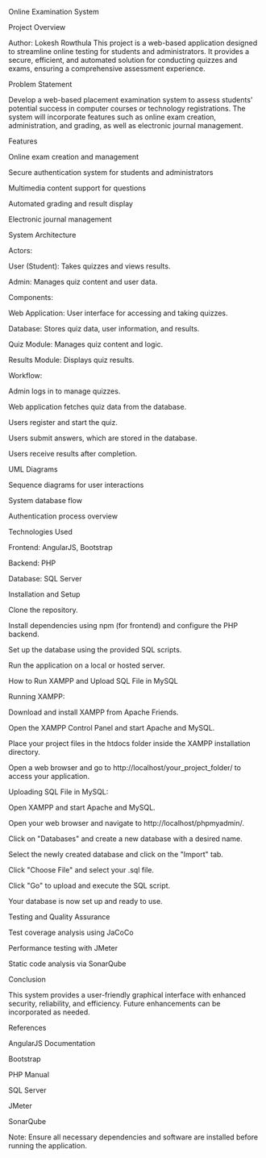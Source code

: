 Online Examination System

Project Overview

Author: Lokesh Rowthula
This project is a web-based application designed to streamline online testing for students and administrators. It provides a secure, efficient, and automated solution for conducting quizzes and exams, ensuring a comprehensive assessment experience.

Problem Statement

Develop a web-based placement examination system to assess students' potential success in computer courses or technology registrations. The system will incorporate features such as online exam creation, administration, and grading, as well as electronic journal management.

Features

Online exam creation and management

Secure authentication system for students and administrators

Multimedia content support for questions

Automated grading and result display

Electronic journal management

System Architecture



Actors:

User (Student): Takes quizzes and views results.

Admin: Manages quiz content and user data.

Components:

Web Application: User interface for accessing and taking quizzes.

Database: Stores quiz data, user information, and results.

Quiz Module: Manages quiz content and logic.

Results Module: Displays quiz results.

Workflow:

Admin logs in to manage quizzes.

Web application fetches quiz data from the database.

Users register and start the quiz.

Users submit answers, which are stored in the database.

Users receive results after completion.

UML Diagrams



Sequence diagrams for user interactions

System database flow

Authentication process overview

Technologies Used

Frontend: AngularJS, Bootstrap

Backend: PHP

Database: SQL Server

Installation and Setup

Clone the repository.

Install dependencies using npm (for frontend) and configure the PHP backend.

Set up the database using the provided SQL scripts.

Run the application on a local or hosted server.

How to Run XAMPP and Upload SQL File in MySQL

Running XAMPP:

Download and install XAMPP from Apache Friends.

Open the XAMPP Control Panel and start Apache and MySQL.

Place your project files in the htdocs folder inside the XAMPP installation directory.

Open a web browser and go to http://localhost/your_project_folder/ to access your application.

Uploading SQL File in MySQL:

Open XAMPP and start Apache and MySQL.

Open your web browser and navigate to http://localhost/phpmyadmin/.

Click on "Databases" and create a new database with a desired name.

Select the newly created database and click on the "Import" tab.

Click "Choose File" and select your .sql file.

Click "Go" to upload and execute the SQL script.

Your database is now set up and ready to use.

Testing and Quality Assurance



Test coverage analysis using JaCoCo

Performance testing with JMeter

Static code analysis via SonarQube

Conclusion

This system provides a user-friendly graphical interface with enhanced security, reliability, and efficiency. Future enhancements can be incorporated as needed.

References

AngularJS Documentation

Bootstrap

PHP Manual

SQL Server

JMeter

SonarQube

Note: Ensure all necessary dependencies and software are installed before running the application.
